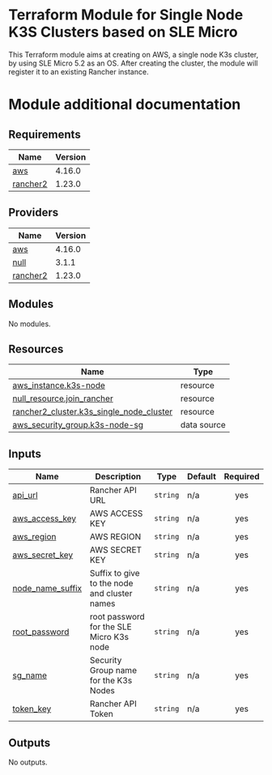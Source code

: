# Terraform Module for Single Node K3S Clusters based on SLE Micro
This Terraform module aims at creating on AWS, a single node K3s cluster, by using SLE Micro 5.2 as an OS. After creating the cluster, the module will register it to an existing Rancher instance.

# Module additional documentation

## Requirements

| Name | Version |
|------|---------|
| <a name="requirement_aws"></a> [aws](#requirement\_aws) | 4.16.0 |
| <a name="requirement_rancher2"></a> [rancher2](#requirement\_rancher2) | 1.23.0 |

## Providers

| Name | Version |
|------|---------|
| <a name="provider_aws"></a> [aws](#provider\_aws) | 4.16.0 |
| <a name="provider_null"></a> [null](#provider\_null) | 3.1.1 |
| <a name="provider_rancher2"></a> [rancher2](#provider\_rancher2) | 1.23.0 |

## Modules

No modules.

## Resources

| Name | Type |
|------|------|
| [aws_instance.k3s-node](https://registry.terraform.io/providers/hashicorp/aws/4.16.0/docs/resources/instance) | resource |
| [null_resource.join_rancher](https://registry.terraform.io/providers/hashicorp/null/latest/docs/resources/resource) | resource |
| [rancher2_cluster.k3s_single_node_cluster](https://registry.terraform.io/providers/rancher/rancher2/1.23.0/docs/resources/cluster) | resource |
| [aws_security_group.k3s-node-sg](https://registry.terraform.io/providers/hashicorp/aws/4.16.0/docs/data-sources/security_group) | data source |

## Inputs

| Name | Description | Type | Default | Required |
|------|-------------|------|---------|:--------:|
| <a name="input_api_url"></a> [api\_url](#input\_api\_url) | Rancher API URL | `string` | n/a | yes |
| <a name="input_aws_access_key"></a> [aws\_access\_key](#input\_aws\_access\_key) | AWS ACCESS KEY | `string` | n/a | yes |
| <a name="input_aws_region"></a> [aws\_region](#input\_aws\_region) | AWS REGION | `string` | n/a | yes |
| <a name="input_aws_secret_key"></a> [aws\_secret\_key](#input\_aws\_secret\_key) | AWS SECRET KEY | `string` | n/a | yes |
| <a name="input_node_name_suffix"></a> [node\_name\_suffix](#input\_node\_name\_suffix) | Suffix to give to the node and cluster names | `string` | n/a | yes |
| <a name="input_root_password"></a> [root\_password](#input\_root\_password) | root password for the SLE Micro K3s node | `string` | n/a | yes |
| <a name="input_sg_name"></a> [sg\_name](#input\_sg\_name) | Security Group name for the K3s Nodes | `string` | n/a | yes |
| <a name="input_token_key"></a> [token\_key](#input\_token\_key) | Rancher API Token | `string` | n/a | yes |

## Outputs

No outputs.
